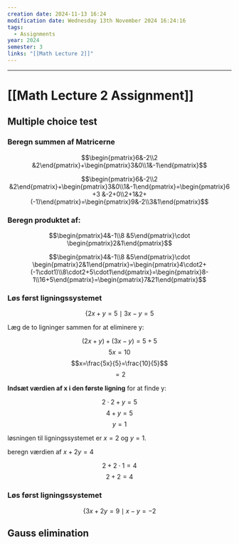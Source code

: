 ```yaml
---
creation date: 2024-11-13 16:24
modification date: Wednesday 13th November 2024 16:24:16
tags:
  - Assignments
year: 2024
semester: 3
links: "[[Math Lecture 2]]"
---
```


---
# [[Math Lecture 2 Assignment]]


## Multiple choice test 


### Beregn summen af Matricerne 

$$\begin{pmatrix}6&-2\\2 &2\end{pmatrix}+\begin{pmatrix}3&0\\1&-1\end{pmatrix}$$

$$\begin{pmatrix}6&-2\\2 &2\end{pmatrix}+\begin{pmatrix}3&0\\1&-1\end{pmatrix}=\begin{pmatrix}6+3 &-2+0\\2+1&2+(-1)\end{pmatrix}=\begin{pmatrix}9&-2\\3&1\end{pmatrix}$$


### Beregn produktet af: 

$$\begin{pmatrix}4&-1\\8 &5\end{pmatrix}\cdot \begin{pmatrix}2&1\end{pmatrix}$$

$$\begin{pmatrix}4&-1\\8 &5\end{pmatrix}\cdot \begin{pmatrix}2&1\end{pmatrix}=\begin{pmatrix}4\cdot2+(-1\cdot1)\\8\cdot2+5\cdot1\end{pmatrix}=\begin{pmatrix}8-1\\16+5\end{pmatrix}=\begin{pmatrix}7&21\end{pmatrix}$$




### Løs først ligningssystemet

$$\{ 2x+y=5\mid3x-y=5 $$


Læg de to ligninger sammen for at eliminere y:

$$(2x+y)+(3x-y)=5+5$$
$$5x=10$$
$$x=\frac{5x}{5}=\frac{10}{5}$$
$$=2$$

**Indsæt værdien af x i den første ligning** for at finde y:

$$2\cdot2+y=5$$
$$4+y=5$$
$$y=1$$


løsningen til ligningssystemet er $x=2$ og $y=1$.

beregn værdien af $x+2y=4$


$$2+2\cdot1=4$$
$$2+2=4$$




### Løs først ligningssystemet



$$\{ 3x+2y=9\mid x-y=-2 $$




## Gauss elimination


